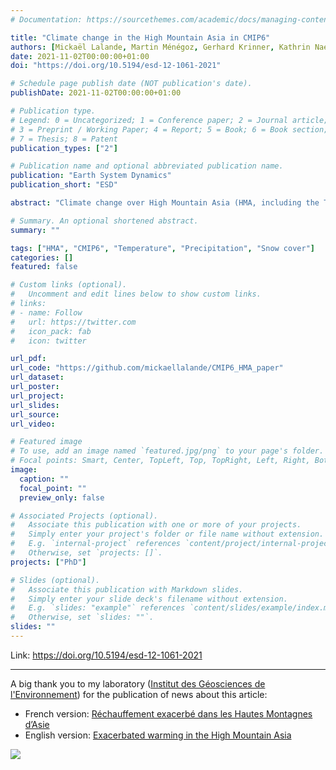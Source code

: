 ```yaml
---
# Documentation: https://sourcethemes.com/academic/docs/managing-content/

title: "Climate change in the High Mountain Asia in CMIP6"
authors: [Mickaël Lalande, Martin Ménégoz, Gerhard Krinner, Kathrin Naegeli, and Stefan Wunderle]
date: 2021-11-02T00:00:00+01:00
doi: "https://doi.org/10.5194/esd-12-1061-2021"

# Schedule page publish date (NOT publication's date).
publishDate: 2021-11-02T00:00:00+01:00

# Publication type.
# Legend: 0 = Uncategorized; 1 = Conference paper; 2 = Journal article;
# 3 = Preprint / Working Paper; 4 = Report; 5 = Book; 6 = Book section;
# 7 = Thesis; 8 = Patent
publication_types: ["2"]

# Publication name and optional abbreviated publication name.
publication: "Earth System Dynamics"
publication_short: "ESD"

abstract: "Climate change over High Mountain Asia (HMA, including the Tibetan Plateau) is investigated over the period 1979–2014 and in future projections following the four Shared Socioeconomic Pathways: SSP1-2.6, SSP2-4.5, SSP3-7.0 and SSP5-8.5. The skill of 26 Coupled Model Intercomparison Project phase 6 (CMIP6) models is estimated for near-surface air temperature, snow cover extent and total precipitation, and 10 of them are used to describe their projections until 2100. Similarly to previous CMIP models, this new generation of general circulation models (GCMs) shows a mean cold bias over this area reaching −1.9 [−8.2 to 2.9] °C (90 % confidence interval) in comparison with the Climate Research Unit (CRU) observational dataset, associated with a snow cover mean overestimation of 12 % [−13 % to 43 %], corresponding to a relative bias of 52 % [−53 % to 183 %] in comparison with the NOAA Climate Data Record (CDR) satellite dataset. The temperature and snow cover model biases are more pronounced in winter. Simulated precipitation rates are overestimated by 1.5 [0.3 to 2.9] mm d−1, corresponding to a relative bias of 143 % [31 % to 281 %], but this might be an apparent bias caused by the undercatch of solid precipitation in the APHRODITE (Asian Precipitation-Highly-Resolved Observational Data Integration Towards Evaluation of Water Resources) observational reference. For most models, the cold surface bias is associated with an overestimation of snow cover extent, but this relationship does not hold for all models, suggesting that the processes of the origin of the biases can differ from one model to another. A significant correlation between snow cover bias and surface elevation is found, and to a lesser extent between temperature bias and surface elevation, highlighting the model weaknesses at high elevation. The models with the best performance for temperature are not necessarily the most skillful for the other variables, and there is no clear relationship between model resolution and model skill. This highlights the need for a better understanding of the physical processes driving the climate in this complex topographic area, as well as for further parameterization developments adapted to such areas. A dependency of the simulated past trends on the model biases is found for some variables and seasons; however, some highly biased models fall within the range of observed trends, suggesting that model bias is not a robust criterion to discard models in trend analysis. The HMA median warming simulated over 2081–2100 with respect to 1995–2014 ranges from 1.9 [1.2 to 2.7] °C for SSP1-2.6 to 6.5 [4.9 to 9.0] °C for SSP5-8.5. This general warming is associated with a relative median snow cover extent decrease from −9.4 % [−16.4 % to −5.0 %] to −32.2 % [−49.1 % to −25.0 %] and a relative median precipitation increase from 8.5 % [4.8 % to 18.2 %] to 24.9 % [14.4 % to 48.1 %] by the end of the century in these respective scenarios. The warming is 11 % higher over HMA than over the other Northern Hemisphere continental surfaces, excluding the Arctic area. Seasonal temperature, snow cover and precipitation changes over HMA show a linear relationship with the global surface air temperature (GSAT), except for summer snow cover which shows a slower decrease at strong levels of GSAT."

# Summary. An optional shortened abstract.
summary: ""

tags: ["HMA", "CMIP6", "Temperature", "Precipitation", "Snow cover"]
categories: []
featured: false

# Custom links (optional).
#   Uncomment and edit lines below to show custom links.
# links:
# - name: Follow
#   url: https://twitter.com
#   icon_pack: fab
#   icon: twitter

url_pdf:
url_code: "https://github.com/mickaellalande/CMIP6_HMA_paper"
url_dataset:
url_poster:
url_project:
url_slides:
url_source:
url_video:

# Featured image
# To use, add an image named `featured.jpg/png` to your page's folder.
# Focal points: Smart, Center, TopLeft, Top, TopRight, Left, Right, BottomLeft, Bottom, BottomRight.
image:
  caption: ""
  focal_point: ""
  preview_only: false

# Associated Projects (optional).
#   Associate this publication with one or more of your projects.
#   Simply enter your project's folder or file name without extension.
#   E.g. `internal-project` references `content/project/internal-project/index.md`.
#   Otherwise, set `projects: []`.
projects: ["PhD"]

# Slides (optional).
#   Associate this publication with Markdown slides.
#   Simply enter your slide deck's filename without extension.
#   E.g. `slides: "example"` references `content/slides/example/index.md`.
#   Otherwise, set `slides: ""`.
slides: ""
---
```


Link: https://doi.org/10.5194/esd-12-1061-2021

---

A big thank you to my laboratory ([Institut des Géosciences de l'Environnement](https://www.ige-grenoble.fr/)) for the publication of news about this article:
- French version: [Réchauffement exacerbé dans les Hautes Montagnes d’Asie](https://www.ige-grenoble.fr/Rechauffement-exacerbe-dans-les)
- English version: [Exacerbated warming in the High Mountain Asia](https://hma.osug.fr/Exacerbated-warming-in-the-High-Mountain-Asia)

![](EN_twitter_source.png)
